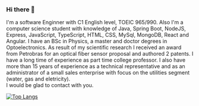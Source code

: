 ### Hi there 👋
I'm a software Enginner with C1 English level, TOEIC 965/990. Also I'm a computer science student with knowledge of Java, Spring Boot, NodeJS, Express, JavaScript, TypeScript, HTML, CSS, MySql, MongoDB, React and Angular. I have an BSc in Physics, a master and doctor degrees in Optoelectronics. As result of my scientific research I received an award from Petrobras for an optical fiber sensor proposal and authored 2 patents. I have a long time of experience as part time college professor. I also have more than 15 years of experience as a technical representative and as an administrator of a small sales enterprise with focus on the utilities segment (water, gas and eletricity).<br>
I would be glad to contact with you.

<!--
**jonatasrossetto/jonatasrossetto** is a ✨ _special_ ✨ repository because its `README.md` (this file) appears on your GitHub profile.

Here are some ideas to get you started:

- 🔭 I’m currently working on ...
- 🌱 I’m currently learning ...
- 👯 I’m looking to collaborate on ...
- 🤔 I’m looking for help with ...
- 💬 Ask me about ...
- 📫 How to reach me: ...
- 😄 Pronouns: ...
- ⚡ Fun fact: ...
-->

[![Top Langs](https://github-readme-stats.vercel.app/api/top-langs/?username=jonatasrossetto&langs_count=8)](https://github.com/anuraghazra/github-readme-stats)  



